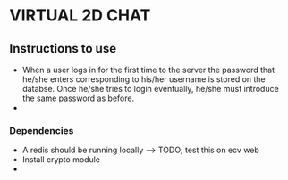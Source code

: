 # VIRTUAL 2D CHAT



## Instructions to use
- When a user logs in for the first time to the server the password that he/she enters corresponding to his/her username is stored on the databse. Once he/she tries to login eventually, he/she must introduce the same password as before.
- 
### Dependencies
- A redis should be running locally --> TODO; test this on ecv web
- Install crypto module
- 